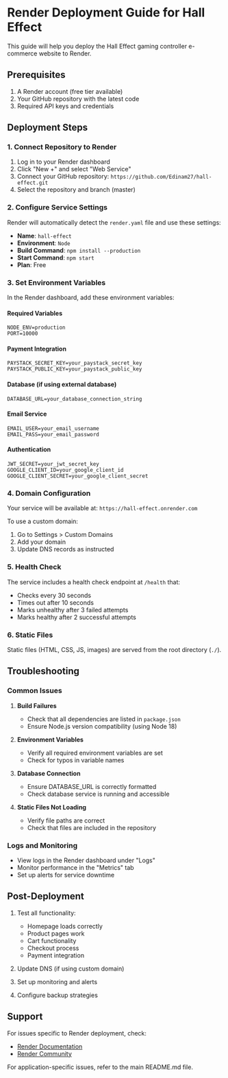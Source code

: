 # Render Deployment Guide for Hall Effect

This guide will help you deploy the Hall Effect gaming controller e-commerce website to Render.

## Prerequisites

1. A Render account (free tier available)
2. Your GitHub repository with the latest code
3. Required API keys and credentials

## Deployment Steps

### 1. Connect Repository to Render

1. Log in to your Render dashboard
2. Click "New +" and select "Web Service"
3. Connect your GitHub repository: `https://github.com/Edinam27/hall-effect.git`
4. Select the repository and branch (master)

### 2. Configure Service Settings

Render will automatically detect the `render.yaml` file and use these settings:

- **Name**: `hall-effect`
- **Environment**: `Node`
- **Build Command**: `npm install --production`
- **Start Command**: `npm start`
- **Plan**: Free

### 3. Set Environment Variables

In the Render dashboard, add these environment variables:

#### Required Variables
```
NODE_ENV=production
PORT=10000
```

#### Payment Integration
```
PAYSTACK_SECRET_KEY=your_paystack_secret_key
PAYSTACK_PUBLIC_KEY=your_paystack_public_key
```

#### Database (if using external database)
```
DATABASE_URL=your_database_connection_string
```

#### Email Service
```
EMAIL_USER=your_email_username
EMAIL_PASS=your_email_password
```

#### Authentication
```
JWT_SECRET=your_jwt_secret_key
GOOGLE_CLIENT_ID=your_google_client_id
GOOGLE_CLIENT_SECRET=your_google_client_secret
```

### 4. Domain Configuration

Your service will be available at: `https://hall-effect.onrender.com`

To use a custom domain:
1. Go to Settings > Custom Domains
2. Add your domain
3. Update DNS records as instructed

### 5. Health Check

The service includes a health check endpoint at `/health` that:
- Checks every 30 seconds
- Times out after 10 seconds
- Marks unhealthy after 3 failed attempts
- Marks healthy after 2 successful attempts

### 6. Static Files

Static files (HTML, CSS, JS, images) are served from the root directory (`./`).

## Troubleshooting

### Common Issues

1. **Build Failures**
   - Check that all dependencies are listed in `package.json`
   - Ensure Node.js version compatibility (using Node 18)

2. **Environment Variables**
   - Verify all required environment variables are set
   - Check for typos in variable names

3. **Database Connection**
   - Ensure DATABASE_URL is correctly formatted
   - Check database service is running and accessible

4. **Static Files Not Loading**
   - Verify file paths are correct
   - Check that files are included in the repository

### Logs and Monitoring

- View logs in the Render dashboard under "Logs"
- Monitor performance in the "Metrics" tab
- Set up alerts for service downtime

## Post-Deployment

1. Test all functionality:
   - Homepage loads correctly
   - Product pages work
   - Cart functionality
   - Checkout process
   - Payment integration

2. Update DNS (if using custom domain)
3. Set up monitoring and alerts
4. Configure backup strategies

## Support

For issues specific to Render deployment, check:
- [Render Documentation](https://render.com/docs)
- [Render Community](https://community.render.com)

For application-specific issues, refer to the main README.md file.
